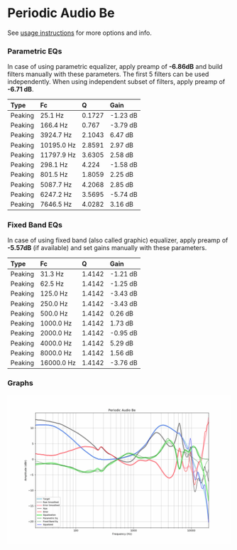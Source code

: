# Periodic Audio Be
See [usage instructions](https://github.com/jaakkopasanen/AutoEq#usage) for more options and info.

### Parametric EQs
In case of using parametric equalizer, apply preamp of **-6.86dB** and build filters manually
with these parameters. The first 5 filters can be used independently.
When using independent subset of filters, apply preamp of **-6.71 dB**.

| Type    | Fc         |      Q | Gain     |
|:--------|:-----------|:-------|:---------|
| Peaking | 25.1 Hz    | 0.1727 | -1.23 dB |
| Peaking | 166.4 Hz   | 0.767  | -3.79 dB |
| Peaking | 3924.7 Hz  | 2.1043 | 6.47 dB  |
| Peaking | 10195.0 Hz | 2.8591 | 2.97 dB  |
| Peaking | 11797.9 Hz | 3.6305 | 2.58 dB  |
| Peaking | 298.1 Hz   | 4.224  | -1.58 dB |
| Peaking | 801.5 Hz   | 1.8059 | 2.25 dB  |
| Peaking | 5087.7 Hz  | 4.2068 | 2.85 dB  |
| Peaking | 6247.2 Hz  | 3.5695 | -5.74 dB |
| Peaking | 7646.5 Hz  | 4.0282 | 3.16 dB  |

### Fixed Band EQs
In case of using fixed band (also called graphic) equalizer, apply preamp of **-5.57dB**
(if available) and set gains manually with these parameters.

| Type    | Fc         |      Q | Gain     |
|:--------|:-----------|:-------|:---------|
| Peaking | 31.3 Hz    | 1.4142 | -1.21 dB |
| Peaking | 62.5 Hz    | 1.4142 | -1.25 dB |
| Peaking | 125.0 Hz   | 1.4142 | -3.43 dB |
| Peaking | 250.0 Hz   | 1.4142 | -3.43 dB |
| Peaking | 500.0 Hz   | 1.4142 | 0.26 dB  |
| Peaking | 1000.0 Hz  | 1.4142 | 1.73 dB  |
| Peaking | 2000.0 Hz  | 1.4142 | -0.95 dB |
| Peaking | 4000.0 Hz  | 1.4142 | 5.29 dB  |
| Peaking | 8000.0 Hz  | 1.4142 | 1.56 dB  |
| Peaking | 16000.0 Hz | 1.4142 | -3.76 dB |

### Graphs
![](./Periodic%20Audio%20Be.png)